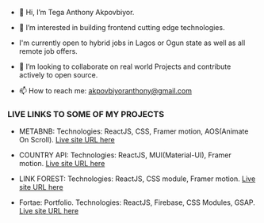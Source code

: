 - 👋 Hi, I’m Tega Anthony Akpovbiyor.

- 👀 I’m interested in building frontend cutting edge technologies.

- I'm currently open to hybrid jobs in Lagos or Ogun state as well as all remote job offers.

- 💞️ I’m looking to collaborate on real world Projects and contribute actively to open source.

- 📫 How to reach me: akpovbiyoranthony@gmail.com

### LIVE LINKS TO SOME OF MY PROJECTS

- METABNB:
 Technologies: ReactJS, CSS, Framer motion, AOS(Animate On Scroll).
 [Live site URL here](https://hng-metabnb.vercel.app/)

- COUNTRY API: 
  Technologies: ReactJS, MUI(Material-UI), Framer motion.
  [Live site URL here](https://restcountry-api-v3.netlify.app/)

- LINK FOREST:
  Technologies: ReactJS, CSS module, Framer motion.
  [Live site URL here](http://linkforest-three.vercel.app/)

- Fortae: Portfolio.
  Technologies: ReactJS, Firebase, CSS Modules, GSAP.
  [Live site URL here](https://fortae.vercel.app/)
<!---
heytega/heytega is a ✨ special ✨ repository because its `README.md` (this file) appears on your GitHub profile.
You can click the Preview link to take a look at your changes.
--->
